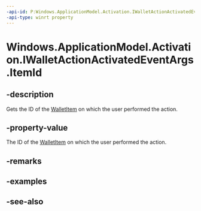 ----api-id: P:Windows.ApplicationModel.Activation.IWalletActionActivatedEventArgs.ItemId
-api-type: winrt property
---<!-- Property syntaxpublic string ItemId { get; }--># Windows.ApplicationModel.Activation.IWalletActionActivatedEventArgs.ItemId## -descriptionGets the ID of the [WalletItem](../windows.applicationmodel.wallet/walletitem.md) on which the user performed the action.## -property-valueThe ID of the [WalletItem](../windows.applicationmodel.wallet/walletitem.md) on which the user performed the action.## -remarks## -examples## -see-also